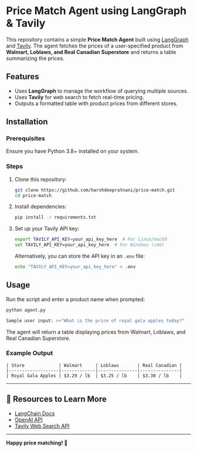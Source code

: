 # Price Match Agent using LangGraph & Tavily

This repository contains a simple **Price Match Agent** built using [LangGraph](https://github.com/langchain-ai/langgraph) and [Tavily](https://tavily.com/). The agent fetches the prices of a user-specified product from **Walmart, Loblaws, and Real Canadian Superstore** and returns a table summarizing the prices.

## Features
- Uses **LangGraph** to manage the workflow of querying multiple sources.
- Uses **Tavily** for web search to fetch real-time pricing.
- Outputs a formatted table with product prices from different stores.

## Installation
### Prerequisites
Ensure you have Python 3.8+ installed on your system.

### Steps
1. Clone this repository:
   ```sh
   git clone https://github.com/harshdeepratnani/price-match.git
   cd price-match
   ```
2. Install dependencies:
   ```sh
   pip install -r requirements.txt
   ```
3. Set up your Tavily API key:
   ```sh
   export TAVILY_API_KEY=your_api_key_here  # For Linux/macOS
   set TAVILY_API_KEY=your_api_key_here  # For Windows (cmd)
   ```
   Alternatively, you can store the API key in an `.env` file:
   ```sh
   echo "TAVILY_API_KEY=your_api_key_here" > .env
   ```

## Usage
Run the script and enter a product name when prompted:
```sh
python agent.py

Sample user input: >>"What is the price of royal gala apples today?"
```
The agent will return a table displaying prices from Walmart, Loblaws, and Real Canadian Superstore.

### Example Output
```
| Store             | Walmart     | Loblaws       | Real Canadian |
|-------------------|-------------|---------------|---------------|
| Royal Gala Apples | $3.29 / lb  | $3.25 / lb    | $3.30 / lb    |
```

---

## 📌 **Resources to Learn More**
- [LangChain Docs](https://python.langchain.com/)
- [OpenAI API](https://platform.openai.com/docs/)
- [Tavily Web Search API](https://tavily.com/)

---

**Happy price matching! 🎯**